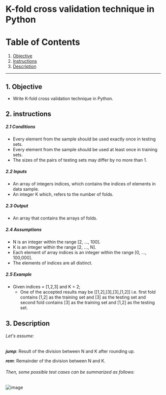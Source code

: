 # K-fold cross validation technique in Python

# Table of Contents
1. [Objective](#objective)
2. [Instructions](#instructions)
4. [Description](#description)

-------------------------------------------------------------------------------------------
## 1. Objective
- Write K-fold cross validation technique in Python.


## 2. instructions

##### 2.1 Conditions
- Every element from the sample should be used exactly once in testing sets.
- Every element from the sample should be used at least once in training sets.
- The sizes of the pairs of testing sets may differ by no more than 1.

##### 2.2 Inputs
- An array of integers indices, which contains the indices of elements in data sample.
- An integer K which, refers to the number of folds.

##### 2.3 Output
- An array that contains the arrays of folds.

##### 2.4 Assumptions
- N is an integer within the range [2, ..., 100].
- K is an integer within the range [2, ..., N].
- Each element of array indices is an integer within the range [0, ..., 100,000].
- The elements of indices are all distinct.

##### 2.5 Example
- Given indices = [1,2,3] and K = 2;
    - One of the accepted results may be [[1,2],[3],[3],[1,2]]
i.e. first fold contains [1,2] as the training set and [3] as the testing set and second fold contains [3] as the training set and [1,2] as the testing set.

## 3. Description

###### Let's assume:

_**jump**_: Result of the division between N and K after rounding up.

_**rem**_: Remainder of the division between N and K.

###### Then, some possible test cases can be summarized as follows:

![image](https://user-images.githubusercontent.com/59096353/134703667-fb03cfbc-fbe2-4a32-a435-dc438774d4fa.png)




